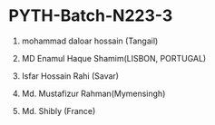 # PYTH-Batch-N223-3

1. mohammad daloar hossain (Tangail)


2. MD Enamul Haque Shamim(LISBON, PORTUGAL)

3. Isfar Hossain Rahi (Savar)
4. Md. Mustafizur Rahman(Mymensingh)

4. Md. Shibly (France)

